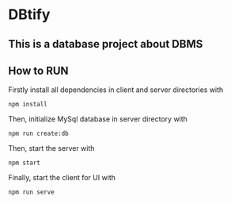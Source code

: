 # DBtify

## This is a database project about DBMS

## How to RUN
Firstly install all dependencies in client and server directories with

    npm install

Then, initialize MySql database in server directory with

    npm run create:db

Then, start the server with

    npm start

Finally, start the client for UI with

    npm run serve